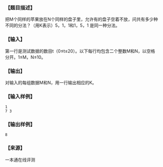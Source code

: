 ### 【题目描述】

把M个同样的苹果放在N个同样的盘子里，允许有的盘子空着不放，问共有多少种不同的分法？（用K表示）5，1，1和1，5，1 是同一种分法。

### 【输入】

第一行是测试数据的数目t（0≤t≤20）。以下每行均包含二个整数M和N，以空格分开。1≤M，N≤10。

### 【输出】

对输入的每组数据M和N，用一行输出相应的K。

### 【输入样例】

```
1
7 3
```

### 【输出样例】

```
8
```


 ### 【来源】

 一本通在线评测 